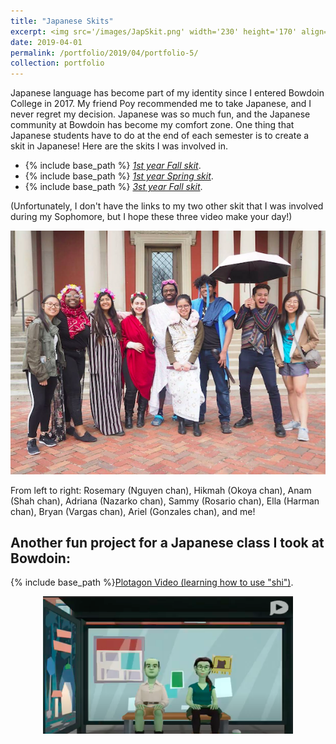 ```yaml
---
title: "Japanese Skits"
excerpt: <img src='/images/JapSkit.png' width='230' height='170' align="right" hspace="20"> Japanese language has become part of my identity since I entered Bowdoin College in 2017. My friend Poy recommended me to take Japanese, and I never regret my decision. Japanese was so much fun, and the Japanese community at Bowdoin has become my comfort zone. One thing that Japanese students have to do at the end of each semester is to create a skit in Japanese! Here are the skits I was involved in. 
date: 2019-04-01
permalink: /portfolio/2019/04/portfolio-5/
collection: portfolio
---
```


Japanese language has become part of my identity since I entered Bowdoin College in 2017. My friend Poy recommended me to take Japanese, and I never regret my decision. Japanese was so much fun, and the Japanese community at Bowdoin has become my comfort zone. One thing that Japanese students have to do at the end of each semester is to create a skit in Japanese! Here are the skits I was involved in. 

* {% include base_path %} [*1st year Fall skit*](https://youtu.be/Ze3FXE4hnWs).
* {% include base_path %} [*1st year Spring skit*](https://youtu.be/oV4kzZhUE60).
* {% include base_path %} [*3st year Fall skit*](https://youtu.be/UmTJgURJmZQ).

(Unfortunately, I don't have the links to my two other skit that I was involved during my Sophomore, but I hope these three video make your day!)


<p align="center">
  <img src="/images/japanese.png" >
</p>

From left to right: Rosemary (Nguyen chan), Hikmah (Okoya chan), Anam (Shah chan), Adriana (Nazarko chan), Sammy (Rosario chan), Ella (Harman chan), Bryan (Vargas chan), Ariel (Gonzales chan), and me! 


Another fun project for a Japanese class I took at Bowdoin:
------

{% include base_path %}[Plotagon Video (learning how to use "shi")](https://drive.google.com/file/d/1A0T3LO-CBeQF1FaQ6VldFcg4sqWO3oIY/view?usp=sharing).
<p align="center">
  <img src="/images/plotagon.png"  width='400' height='220'>
</p>
